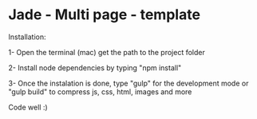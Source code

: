 # Jade - Multi page - template

Installation: 

1- Open the terminal (mac) get the path to the project folder

2- Install node dependencies by typing "npm install"

3- Once the instalation is done, type "gulp" for the development mode or "gulp build" to compress js, css, html, images and more



Code well :)
